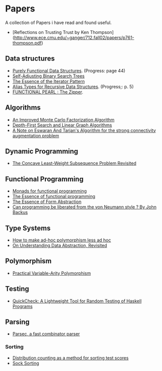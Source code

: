 # Papers

A collection of Papers i have read and found useful.

* [Reflections on Trusting Trust by Ken Thompson]  (http://www.ece.cmu.edu/~ganger/712.fall02/papers/p761-thompson.pdf)

## Data structures
* [Purely Functional Data Structures](http://www.cs.cmu.edu/~rwh/theses/okasaki.pdf). (Progress: page 44)
* [Self-Adjusting Binary Search Trees](https://www.cs.cmu.edu/~sleator/papers/self-adjusting.pdf)
* [The Essence of the Iterator Pattern](https://www.cs.ox.ac.uk/jeremy.gibbons/publications/iterator.pdf)
* [Alias Types for Recursive Data Structures](https://www.cs.princeton.edu/~dpw/papers/alias-recursion.pdf). (Progress;: p. 5)
* [FUNCTIONAL PEARL : The Zipper](https://www.st.cs.uni-saarland.de/edu/seminare/2005/advanced-fp/docs/huet-zipper.pdf).

## Algorithms 
* [An Improved Monte Carlo Factorization Algorithm](http://maths-people.anu.edu.au/~brent/pd/rpb051i.pdf)
* [Depth-First Search and Linear Graph Algorithms](https://rjlipton.files.wordpress.com/2009/10/dfs1971.pdf)
* [A Note on Eswaran And Tarjan's Algorithm for the strong connectivity augmentation problem](http://www.springer.com/cda/content/document/cda_downloaddocument/9780387235288-c2.pdf?SGWID=0-0-45-326589-p35140574)

## Dynamic Programming
* [The Concave Least-Weight Subsequence Problem Revisited](http://www.cs.ust.hk/mjg_lib/bibs/DPSu/DPSu.Files/Wi88.PDF)

## Functional Programming
* [Monads for functional programming](http://homepages.inf.ed.ac.uk/wadler/papers/marktoberdorf/baastad.pdf)
* [The Essence of functional programming](http://www.eliza.ch/doc/wadler92essence_of_FP.pdf)
* [The Essence of Form Abstraction](http://groups.inf.ed.ac.uk/links/papers/formlets-essence.pdf)
* [Can programming be liberated from the von Neumann style ? By John Backus](http://worrydream.com/refs/Backus-CanProgrammingBeLiberated.pdf)

## Type Systems
* [How to make ad-hoc polymorphism less ad hoc](http://www.cse.iitk.ac.in/users/karkare/courses/2010/cs653/Papers/ad-hoc-polymorphism.pdf)
* [On Understanding Data Abstraction, Revisited](https://www.cs.utexas.edu/~wcook/Drafts/2009/essay.pdf)

## Polymorphism
* [Practical Variable-Arity Polymorphism](http://www.ccs.neu.edu/racket/pubs/esop09-sthf.pdf)

## Testing 
* [QuickCheck: A Lightweight Tool for Random Testing of Haskell Programs](https://www.eecs.northwestern.edu/~robby/courses/395-495-2009-fall/quick.pdf)

## Parsing 
* [Parsec, a fast combinator parser](http://research.microsoft.com/en-us/um/people/daan/download/parsec/parsec-letter.pdf)

### Sorting 
* [Distribution counting as a method for sorting test scores](http://download.springer.com/static/pdf/870/art%253A10.3758%252FBF03200958.pdf?originUrl=http%3A%2F%2Flink.springer.com%2Farticle%2F10.3758%2FBF03200958&token2=exp=1486891254~acl=%2Fstatic%2Fpdf%2F870%2Fart%25253A10.3758%25252FBF03200958.pdf%3ForiginUrl%3Dhttp%253A%252F%252Flink.springer.com%252Farticle%252F10.3758%252FBF03200958*~hmac=722f20ede50b0a837ce1b6a79adf4f2731e6a0e3e5f46a653bf0f5bfedede8cd)
* [Sock Sorting](http://citeseerx.ist.psu.edu/viewdoc/download?doi=10.1.1.178.4654&rep=rep1&type=pdf)
